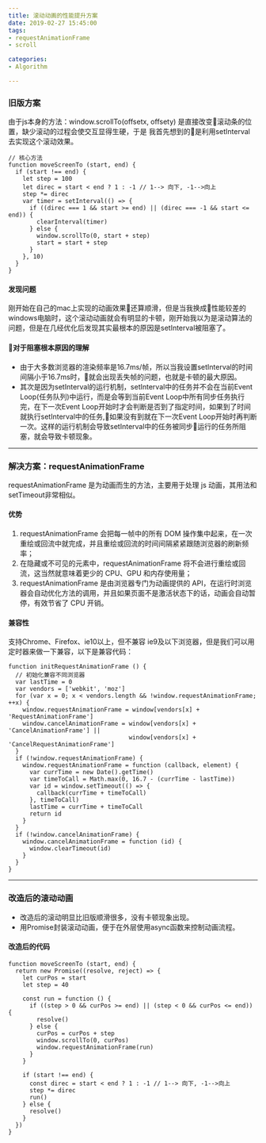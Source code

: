 ```yaml
---
title: 滚动动画的性能提升方案
date: 2019-02-27 15:45:00
tags:
- requestAnimationFrame
- scroll

categories:
- Algorithm

---
```


### 旧版方案
由于js本身的方法：window.scrollTo(offsetx, offsety) 是直接改变滚动条的位置，缺少滚动的过程会使交互显得生硬，于是
我首先想到的是利用setInterval 去实现这个滚动效果。
<!--more-->
```
// 核心方法
function moveScreenTo (start, end) {
  if (start !== end) {
    let step = 100
    let direc = start < end ? 1 : -1 // 1--> 向下, -1-->向上
    step *= direc
    var timer = setInterval(() => {
      if ((direc === 1 && start >= end) || (direc === -1 && start <= end)) {
        clearInterval(timer)
      } else {
        window.scrollTo(0, start + step)
        start = start + step
      }
    }, 10)
  }
}
```
#### 发现问题  
刚开始在自己的mac上实现的动画效果还算顺滑，但是当我换成性能较差的windows电脑时，这个滚动动画就会有明显的卡顿，刚开始我以为是滚动算法的问题，但是在几经优化后发现其实最根本的原因是setInterval被阻塞了。

#### 对于阻塞根本原因的理解
* 由于大多数浏览器的渲染频率是16.7ms/帧，所以当我设置setInterval的时间间隔小于16.7ms时，就会出现丢失帧的问题，也就是卡顿的最大原因。
* 其次是因为setInterval的运行机制，setInterval中的任务并不会在当前Event Loop(任务队列)中运行，而是会等到当前Event Loop中所有同步任务执行完，在下一次Event Loop开始时才会判断是否到了指定时间，如果到了时间就执行setInterval中的任务,如果没有到就在下一次Event Loop开始时再判断一次。这样的运行机制会导致setInterval中的任务被同步运行的任务所阻塞，就会导致卡顿现象。

--------------------------------------------

### 解决方案：requestAnimationFrame
requestAnimationFrame 是为动画而生的方法，主要用于处理 js 动画，其用法和setTimeout非常相似。
#### 优势
1. requestAnimationFrame 会把每一帧中的所有 DOM 操作集中起来，在一次重绘或回流中就完成，并且重绘或回流的时间间隔紧紧跟随浏览器的刷新频率；
2. 在隐藏或不可见的元素中，requestAnimationFrame 将不会进行重绘或回流，这当然就意味着更少的 CPU、GPU 和内存使用量；
3. requestAnimationFrame 是由浏览器专门为动画提供的 API，在运行时浏览器会自动优化方法的调用，并且如果页面不是激活状态下的话，动画会自动暂停，有效节省了 CPU 开销。

#### 兼容性
支持Chrome、Firefox、ie10以上，但不兼容 ie9及以下浏览器，但是我们可以用定时器来做一下兼容，以下是兼容代码：
```
function initRequestAnimationFrame () {
  // 初始化兼容不同浏览器
  var lastTime = 0
  var vendors = ['webkit', 'moz']
  for (var x = 0; x < vendors.length && !window.requestAnimationFrame; ++x) {
    window.requestAnimationFrame = window[vendors[x] + 'RequestAnimationFrame']
    window.cancelAnimationFrame = window[vendors[x] + 'CancelAnimationFrame'] ||
                                  window[vendors[x] + 'CancelRequestAnimationFrame']
  }
  if (!window.requestAnimationFrame) {
    window.requestAnimationFrame = function (callback, element) {
      var currTime = new Date().getTime()
      var timeToCall = Math.max(0, 16.7 - (currTime - lastTime))
      var id = window.setTimeout(() => {
        callback(currTime + timeToCall)
      }, timeToCall)
      lastTime = currTime + timeToCall
      return id
    }
  }
  if (!window.cancelAnimationFrame) {
    window.cancelAnimationFrame = function (id) {
      window.clearTimeout(id)
    }
  }
}
```

--------------------------------------------

### 改造后的滚动动画
* 改造后的滚动明显比旧版顺滑很多，没有卡顿现象出现。
* 用Promise封装滚动动画，便于在外层使用async函数来控制动画流程。

#### 改造后的代码
```
function moveScreenTo (start, end) {
  return new Promise((resolve, reject) => {
    let curPos = start
    let step = 40

    const run = function () {
      if ((step > 0 && curPos >= end) || (step < 0 && curPos <= end)) {
        resolve()
      } else {
        curPos = curPos + step
        window.scrollTo(0, curPos)
        window.requestAnimationFrame(run)
      }
    }

    if (start !== end) {
      const direc = start < end ? 1 : -1 // 1--> 向下, -1-->向上
      step *= direc
      run()
    } else {
      resolve()
    }
  })
}
```
